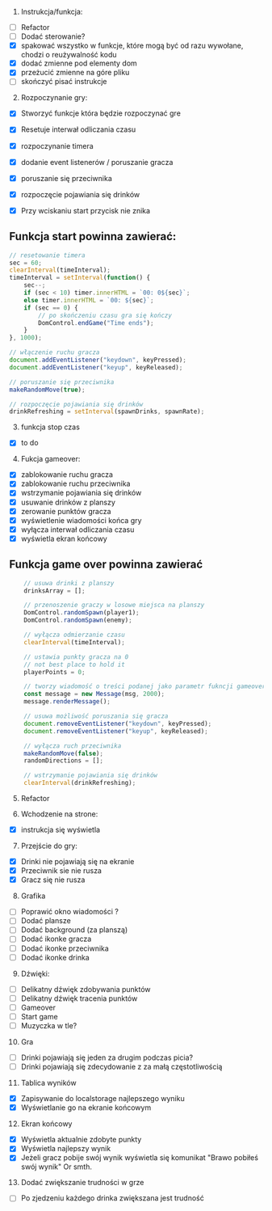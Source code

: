 1. Instrukcja/funkcja:
- [ ] Refactor
- [ ] Dodać sterowanie?
- [x] spakować wszystko w funkcje, które mogą być od razu wywołane, chodzi o reużywalność kodu
- [x] dodać zmienne pod elementy dom
- [x] przeżucić zmienne na góre pliku
- [ ] skończyć pisać instrukcje

2. Rozpoczynanie gry:
- [x] Stworzyć funkcje która będzie rozpoczynać gre
- [x] Resetuje interwał odliczania czasu
- [x] rozpoczynanie timera
- [x] dodanie event listenerów / poruszanie gracza
- [x] poruszanie się przeciwnika
- [x] rozpoczęcie pojawiania się drinków
- [x] Przy wciskaniu start przycisk nie znika


## Funkcja start powinna zawierać:
```javascript
// resetowanie timera
sec = 60;
clearInterval(timeInterval);
timeInterval = setInterval(function() {
    sec--;
    if (sec < 10) timer.innerHTML = `00: 0${sec}`;
    else timer.innerHTML = `00: ${sec}`;
    if (sec == 0) {
        // po skończeniu czasu gra się kończy
        DomControl.endGame("Time ends");
    }
}, 1000);

// włączenie ruchu gracza
document.addEventListener("keydown", keyPressed);
document.addEventListener("keyup", keyReleased);

// poruszanie się przeciwnika
makeRandomMove(true);

// rozpoczęcie pojawiania się drinków
drinkRefreshing = setInterval(spawnDrinks, spawnRate);

```

3. funkcja stop czas
- [x] to do

4. Fukcja gameover:
- [x] zablokowanie ruchu gracza
- [x] zablokowanie ruchu przeciwnika
- [x] wstrzymanie pojawiania się drinków
- [x] usuwanie drinków z planszy
- [x] zerowanie punktów gracza
- [x] wyświetlenie wiadomości końca gry
- [x] wyłącza interwał odliczania czasu
- [x] wyświetla ekran końcowy

## Funkcja game over powinna zawierać
``` javascript
    // usuwa drinki z planszy
    drinksArray = [];

    // przenoszenie graczy w losowe miejsca na planszy
    DomControl.randomSpawn(player1);
    DomControl.randomSpawn(enemy);

    // wyłącza odmierzanie czasu
    clearInterval(timeInterval);

    // ustawia punkty gracza na 0
    // not best place to hold it
    playerPoints = 0;

    // tworzy wiadomość o treści podanej jako parametr fukncji gameover
    const message = new Message(msg, 2000);
    message.renderMessage();

    // usuwa możliwość poruszania się gracza
    document.removeEventListener("keydown", keyPressed);
    document.removeEventListener("keyup", keyReleased);

    // wyłącza ruch przeciwnika
    makeRandomMove(false);
    randomDirections = [];

    // wstrzymanie pojawiania się drinków
    clearInterval(drinkRefreshing);
```

5. Refactor

6. Wchodzenie na strone:
- [x] instrukcja się wyświetla

7. Przejście do gry:
- [x] Drinki nie pojawiają się na ekranie
- [x] Przeciwnik sie nie rusza
- [x] Gracz się nie rusza

8. Grafika
- [ ] Poprawić okno wiadomości ?
- [ ] Dodać plansze
- [ ] Dodać background (za planszą)
- [ ] Dodać ikonke gracza
- [ ] Dodać ikonke przeciwnika
- [ ] Dodać ikonke drinka

9. Dźwięki: 
- [ ] Delikatny dźwięk zdobywania punktów
- [ ] Delikatny dźwięk tracenia punktów
- [ ] Gameover
- [ ] Start game
- [ ] Muzyczka w tle?

10. Gra
- [ ] Drinki pojawiają się jeden za drugim podczas picia?
- [ ] Drinki pojawiają się zdecydowanie z za małą częstotliwością

11. Tablica wyników
- [x] Zapisywanie do localstorage najlepszego wyniku
- [x] Wyświetlanie go na ekranie końcowym

12. Ekran końcowy
- [x] Wyświetla aktualnie zdobyte punkty
- [x] Wyświetla najlepszy wynik
- [x] Jeżeli gracz pobije swój wynik wyświetla się komunikat "Brawo pobiłeś swój wynik" Or smth.

13. Dodać zwiększanie trudności w grze
- [ ] Po zjedzeniu każdego drinka zwiększana jest trudność